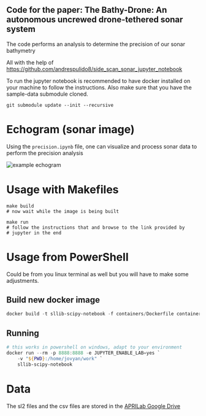 ## Code for the paper: The Bathy-Drone: An autonomous uncrewed drone-tethered sonar system 
The code performs an analysis to determine the precision of our sonar bathymetry

All with the help of https://github.com/andrespulido8/side_scan_sonar_jupyter_notebook

To run the jupyter notebook is recommended to have docker installed on your machine to follow the instructions.
Also make sure that you have the sample-data submodule cloned.

```shell
git submodule update --init --recursive
```

# Echogram (sonar image)
Using the `precision.ipynb` file, one can visualize and process sonar data to perform the precision analysis 

![example echogram][output1]

[output1]: paper_figures/error_hist.png "Histogram of precision"

# Usage with Makefiles
```shell
make build
# now wait while the image is being built

make run
# follow the instructions that and browse to the link provided by 
# jupyter in the end
```

# Usage from PowerShell
Could be from you linux terminal as well but you will have to make some adjustments.
## Build new docker image
```powershell
docker build -t sllib-scipy-notebook -f containers/Dockerfile containers/
```
## Running
```powershell
# this works in powershell on windows, adapt to your environment
docker run --rm -p 8888:8888 -e JUPYTER_ENABLE_LAB=yes `
    -v "${PWD}:/home/jovyan/work" `
    sllib-scipy-notebook
```

# Data
The sl2 files and the csv files are stored in the [APRILab Google Drive](https://drive.google.com/drive/folders/1K57onShdPBO5McJBp5whlUoWPsp_cfui)
